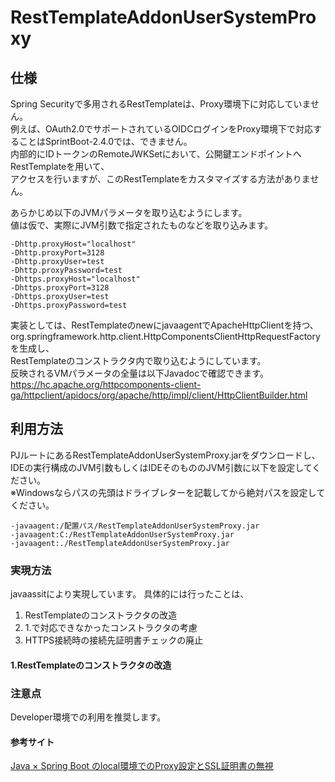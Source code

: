 # RestTemplateAddonUserSystemProxy
## 仕様
Spring Securityで多用されるRestTemplateは、Proxy環境下に対応していません。  
例えば、OAuth2.0でサポートされているOIDCログインをProxy環境下で対応することはSprintBoot-2.4.0では、できません。  
内部的にIDトークンのRemoteJWKSetにおいて、公開鍵エンドポイントへRestTemplateを用いて、  
アクセスを行いますが、このRestTemplateをカスタマイズする方法がありません。

あらかじめ以下のJVMパラメータを取り込むようにします。  
値は仮で、実際にJVM引数で指定されたものなどを取り込みます。
```
-Dhttp.proxyHost="localhost"
-Dhttp.proxyPort=3128
-Dhttp.proxyUser=test
-Dhttp.proxyPassword=test
-Dhttps.proxyHost="localhost"
-Dhttps.proxyPort=3128
-Dhttps.proxyUser=test
-Dhttps.proxyPassword=test
```
実装としては、RestTemplateのnewにjavaagentでApacheHttpClientを持つ、
org.springframework.http.client.HttpComponentsClientHttpRequestFactoryを生成し、  
RestTemplateのコンストラクタ内で取り込むようにしています。  
反映されるVMパラメータの全量は以下Javadocで確認できます。
https://hc.apache.org/httpcomponents-client-ga/httpclient/apidocs/org/apache/http/impl/client/HttpClientBuilder.html

## 利用方法
PJルートにあるRestTemplateAddonUserSystemProxy.jarをダウンロードし、  
IDEの実行構成のJVM引数もしくはIDEそのもののJVM引数に以下を設定してください。  
※Windowsならパスの先頭はドライブレターを記載してから絶対パスを設定してください。
```
-javaagent:/配置パス/RestTemplateAddonUserSystemProxy.jar
-javaagent:C:/RestTemplateAddonUserSystemProxy.jar
-javaagent:./RestTemplateAddonUserSystemProxy.jar
```

### 実現方法
javaassitにより実現しています。
具体的には行ったことは、
1. RestTemplateのコンストラクタの改造
2. 1.で対応できなかったコンストラクタの考慮
3. HTTPS接続時の接続先証明書チェックの廃止

#### 1.RestTemplateのコンストラクタの改造


### 注意点
Developer環境での利用を推奨します。

#### 参考サイト
[Java × Spring Boot のlocal環境でのProxy設定とSSL証明書の無視](https://kcf-developers.hatenablog.jp/entry/2018/09/04/112933)
